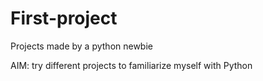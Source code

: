 # First-project
Projects made by a python newbie 

AIM: try different projects to familiarize myself with Python
